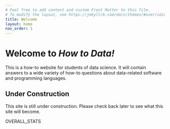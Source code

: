 ```yaml
---
# Feel free to add content and custom Front Matter to this file.
# To modify the layout, see https://jekyllrb.com/docs/themes/#overriding-theme-defaults
title: Welcome
layout: home
nav_order: 1
---
```


# Welcome to *How to Data!*

This is a how-to website for students of data science.  It will contain
answers to a wide variety of how-to questions about data-related software and
programming languages.

## Under Construction

This site is still under construction.
Please check back later to see what this site will become.

OVERALL_STATS
